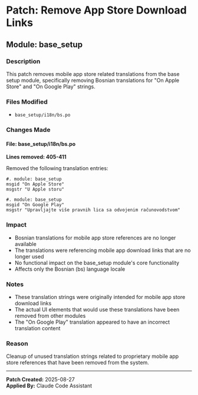# Patch: Remove App Store Download Links

## Module: base_setup

### Description
This patch removes mobile app store related translations from the base setup module, specifically removing Bosnian translations for "On Apple Store" and "On Google Play" strings.

### Files Modified
- `base_setup/i18n/bs.po`

### Changes Made

#### File: base_setup/i18n/bs.po
**Lines removed: 405-411**

Removed the following translation entries:
```po
#. module: base_setup
msgid "On Apple Store"
msgstr "U Apple storu"

#. module: base_setup
msgid "On Google Play"
msgstr "Upravljajte više pravnih lica sa odvojenim računovodstvom"
```

### Impact
- Bosnian translations for mobile app store references are no longer available
- The translations were referencing mobile app download links that are no longer used
- No functional impact on the base_setup module's core functionality
- Affects only the Bosnian (bs) language locale

### Notes
- These translation strings were originally intended for mobile app store download links
- The actual UI elements that would use these translations have been removed from other modules
- The "On Google Play" translation appeared to have an incorrect translation content

### Reason
Cleanup of unused translation strings related to proprietary mobile app store references that have been removed from the system.

---
**Patch Created:** 2025-08-27  
**Applied By:** Claude Code Assistant